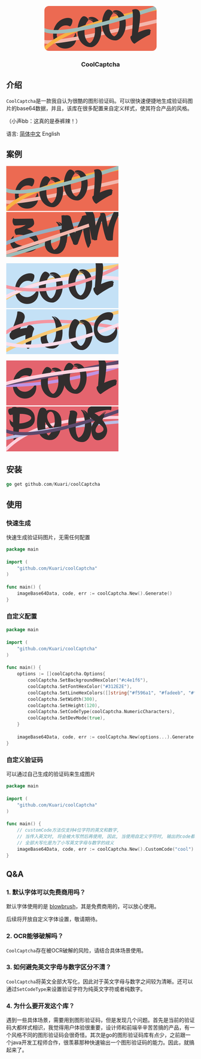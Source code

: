 <p align="center">
<img src="./assets/theme_default_cool.png" alt="logo" width="300" height="120" style="border-radius: 12px;" />
</p>

<h3 align="center">CoolCaptcha</h3>

## 介绍

`CoolCaptcha`是一款我自认为很酷的图形验证码。可以很快速便捷地生成验证码图片的base64数据，并且，该库在很多配置来自定义样式，使其符合产品的风格。

（小声bb：这真的是泰裤辣！）



语言: [简体中文](https://github.com/Kuari/CoolCaptcha/README.zh-CN.md) English



## 案例

![theme_default_cool](./assets/theme_default_cool.png)![theme_default_random](./assets/theme_default_random.png)

![theme1_cool](./assets/theme1_cool.png)![theme1_random](./assets/theme1_random.png)

![theme2_cool](./assets/theme2_cool.png)![theme2_random](./assets/theme2_random.png)





## 安装

```go
go get github.com/Kuari/coolCaptcha
```



## 使用

### 快速生成

快速生成验证码图片，无需任何配置

```go
package main

import (
	"github.com/Kuari/coolCaptcha"
)

func main() {
	imageBase64Data, code, err := coolCaptcha.New().Generate()
}
```

### 自定义配置

```go
package main

import (
	"github.com/Kuari/coolCaptcha"
)

func main() {
	options := []coolCaptcha.Options{
		coolCaptcha.SetBackgroundHexColor("#c4e1f6"),                            // 设置图片背景色
		coolCaptcha.SetFontHexColor("#312E2E"),                                  // 设置字体颜色
		coolCaptcha.SetLineHexColors([]string{"#f596a1", "#fadeeb", "#f9c975"}), // 设置线条颜色, 会从中随机选择3条, 因此该参数至少设置3个值
		coolCaptcha.SetWidth(300),                                               // 设置图片的宽度
		coolCaptcha.SetHeight(120),                                              // 设置图片的高度
		coolCaptcha.SetCodeType(coolCaptcha.NumericCharacters),                  // 设置验证字符的类型, 有UppercaseEnglishCharacters, NumericCharacters, MixedCharacters三个类型
		coolCaptcha.SetDevMode(true),                                            // 设置开发模块, 适用于开发时将base64数据保存为图片, 便于查看生成效果
	}

	imageBase64Data, code, err := coolCaptcha.New(options...).Generate()
}
```

### 自定义验证码

可以通过自己生成的验证码来生成图片

```go
package main

import (
	"github.com/Kuari/coolCaptcha"
)

func main() {
	// customCode方法仅支持4位字符的英文和数字,
	// 当传入英文时, 将会被大写然后再使用, 因此, 当使用自定义字符时, 输出的code都是大写的, 验证的时候请务必注意
	// 全部大写化是为了小写英文字母与数字的歧义
	imageBase64Data, code, err := coolCaptcha.New().CustomCode("cool").Generate()
}
```



## Q&A

### 1. 默认字体可以免费商用吗？

默认字体使用的是 [blowbrush](https://www.dafont.com/blowbrush.font)，其是免费商用的，可以放心使用。

后续将开放自定义字体设置，敬请期待。

### 2. OCR能够破解吗？

`CoolCaptcha`存在被OCR破解的风险，请结合具体场景使用。

### 3. 如何避免英文字母与数字区分不清？

`CoolCaptcha`将英文全部大写化，因此对于英文字母与数字之间较为清晰。还可以通过`SetCodeType`来设置验证字符为纯英文字符或者纯数字。

### 4. 为什么要开发这个库？

遇到一些具体场景，需要用到图形验证码，但是发现几个问题。首先是当前的验证码大都样式相识，我觉得用户体验很重要，设计师和前端辛辛苦苦搞的产品，有一个风格不同的图形验证码会很奇怪。其次是go的图形验证码库有点少，之前跟一个java开发工程师合作，很羡慕那种快速输出一个图形验证码的能力。因此，就搞起来了。